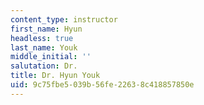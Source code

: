 ```yaml
---
content_type: instructor
first_name: Hyun
headless: true
last_name: Youk
middle_initial: ''
salutation: Dr.
title: Dr. Hyun Youk
uid: 9c75fbe5-039b-56fe-2263-8c418857850e
---
```

